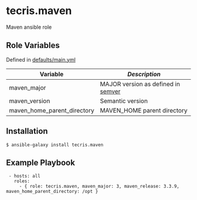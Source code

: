 tecris.maven
=========

Maven ansible role

Role Variables
--------------

Defined in [defaults/main.yml](defaults/main.yml)

|**Variable**  | *Description* |
| ------------- | ------------- |
| maven_major | MAJOR version as defined in [semver](http://semver.org/) |
| maven_version | Semantic version|
| maven_home_parent_directory | MAVEN_HOME parent directory|
Installation
------------

 `$ ansible-galaxy install tecris.maven`

Example Playbook
----------------
```
 - hosts: all
   roles:
     - { role: tecris.maven, maven_major: 3, maven_release: 3.3.9, maven_home_parent_directory: /opt }
```
